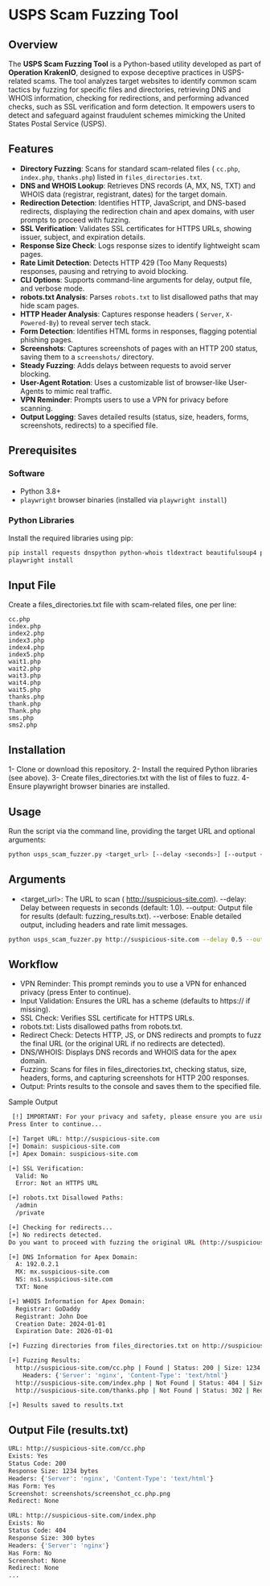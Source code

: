 # USPS Scam Fuzzing Tool

## Overview

The **USPS Scam Fuzzing Tool** is a Python-based utility developed as part of **Operation KrakenIO**, designed to expose deceptive practices in USPS-related scams. The tool analyzes target websites to identify common scam tactics by fuzzing for specific files and directories, retrieving DNS and WHOIS information, checking for redirections, and performing advanced checks, such as SSL verification and form detection. It empowers users to detect and safeguard against fraudulent schemes mimicking the United States Postal Service (USPS).

## Features

- **Directory Fuzzing**: Scans for standard scam-related files ( `cc.php`, `index.php`, `thanks.php`) listed in `files_directories.txt`.
- **DNS and WHOIS Lookup**: Retrieves DNS records (A, MX, NS, TXT) and WHOIS data (registrar, registrant, dates) for the target domain.
- **Redirection Detection**: Identifies HTTP, JavaScript, and DNS-based redirects, displaying the redirection chain and apex domains, with user prompts to proceed with fuzzing.
- **SSL Verification**: Validates SSL certificates for HTTPS URLs, showing issuer, subject, and expiration details.
- **Response Size Check**: Logs response sizes to identify lightweight scam pages.
- **Rate Limit Detection**: Detects HTTP 429 (Too Many Requests) responses, pausing and retrying to avoid blocking.
- **CLI Options**: Supports command-line arguments for delay, output file, and verbose mode.
- **robots.txt Analysis**: Parses `robots.txt` to list disallowed paths that may hide scam pages.
- **HTTP Header Analysis**: Captures response headers ( `Server`, `X-Powered-By`) to reveal server tech stack.
- **Form Detection**: Identifies HTML forms in responses, flagging potential phishing pages.
- **Screenshots**: Captures screenshots of pages with an HTTP 200 status, saving them to a `screenshots/` directory.
- **Steady Fuzzing**: Adds delays between requests to avoid server blocking.
- **User-Agent Rotation**: Uses a customizable list of browser-like User-Agents to mimic real traffic.
- **VPN Reminder**: Prompts users to use a VPN for privacy before scanning.
- **Output Logging**: Saves detailed results (status, size, headers, forms, screenshots, redirects) to a specified file.

## Prerequisites

### Software
- Python 3.8+
- `playwright` browser binaries (installed via `playwright install`)

### Python Libraries
Install the required libraries using pip:

```bash
pip install requests dnspython python-whois tldextract beautifulsoup4 playwright
playwright install
```
## Input File
Create a files_directories.txt file with scam-related files, one per line:

```text
cc.php
index.php
index2.php
index3.php
index4.php
index5.php
wait1.php
wait2.php
wait3.php
wait4.php
wait5.php
thanks.php
thank.php
Thank.php
sms.php
sms2.php
```

## Installation
1- Clone or download this repository.
2- Install the required Python libraries (see above).
3- Create files_directories.txt with the list of files to fuzz.
4- Ensure playwright browser binaries are installed.

## Usage

Run the script via the command line, providing the target URL and optional arguments:

```bash
python usps_scam_fuzzer.py <target_url> [--delay <seconds>] [--output <filename>] [--verbose]
```
## Arguments
* <target_url>: The URL to scan ( http://suspicious-site.com).
--delay: Delay between requests in seconds (default: 1.0).
--output: Output file for results (default: fuzzing_results.txt).
--verbose: Enable detailed output, including headers and rate limit messages.
```bash
python usps_scam_fuzzer.py http://suspicious-site.com --delay 0.5 --output results.txt --verbose
```
## Workflow
* VPN Reminder: This prompt reminds you to use a VPN for enhanced privacy (press Enter to continue).
* Input Validation: Ensures the URL has a scheme (defaults to https:// if missing).
* SSL Check: Verifies SSL certificate for HTTPS URLs.
* robots.txt: Lists disallowed paths from robots.txt.
* Redirect Check: Detects HTTP, JS, or DNS redirects and prompts to fuzz the final URL (or the original URL if no redirects are detected).
* DNS/WHOIS: Displays DNS records and WHOIS data for the apex domain.
* Fuzzing: Scans for files in files_directories.txt, checking status, size, headers, forms, and capturing screenshots for HTTP 200 responses.
* Output: Prints results to the console and saves them to the specified file.

Sample Output

```bash
 [!] IMPORTANT: For your privacy and safety, please ensure you are using a VPN before scanning.
Press Enter to continue...

[+] Target URL: http://suspicious-site.com
[+] Domain: suspicious-site.com
[+] Apex Domain: suspicious-site.com

[+] SSL Verification:
  Valid: No
  Error: Not an HTTPS URL

[+] robots.txt Disallowed Paths:
  /admin
  /private

[+] Checking for redirects...
[+] No redirects detected.
Do you want to proceed with fuzzing the original URL (http://suspicious-site.com)? (y/n): y

[+] DNS Information for Apex Domain:
  A: 192.0.2.1
  MX: mx.suspicious-site.com
  NS: ns1.suspicious-site.com
  TXT: None

[+] WHOIS Information for Apex Domain:
  Registrar: GoDaddy
  Registrant: John Doe
  Creation Date: 2024-01-01
  Expiration Date: 2026-01-01

[+] Fuzzing directories from files_directories.txt on http://suspicious-site.com...

[+] Fuzzing Results:
  http://suspicious-site.com/cc.php | Found | Status: 200 | Size: 1234 bytes | Form: Yes | Screenshot: screenshots/screenshot_cc.php.png
    Headers: {'Server': 'nginx', 'Content-Type': 'text/html'}
  http://suspicious-site.com/index.php | Not Found | Status: 404 | Size: 300 bytes | Form: No
  http://suspicious-site.com/thanks.php | Not Found | Status: 302 | Redirect: https://www.usps.com | Size: 0 bytes | Form: No

[+] Results saved to results.txt
```
## Output File (results.txt)

```bash
URL: http://suspicious-site.com/cc.php
Exists: Yes
Status Code: 200
Response Size: 1234 bytes
Headers: {'Server': 'nginx', 'Content-Type': 'text/html'}
Has Form: Yes
Screenshot: screenshots/screenshot_cc.php.png
Redirect: None

URL: http://suspicious-site.com/index.php
Exists: No
Status Code: 404
Response Size: 300 bytes
Headers: {'Server': 'nginx'}
Has Form: No
Screenshot: None
Redirect: None
...
```
